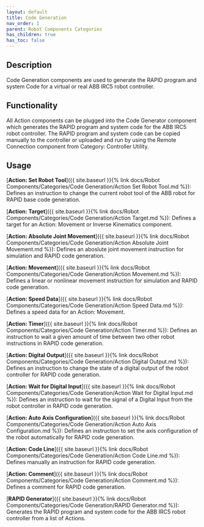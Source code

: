 ```yaml
---
layout: default
title: Code Generation
nav_order: 1
parent: Robot Components Categories
has_children: true
has_toc: false
---
```


## Description

Code Generation components are used to generate the RAPID program and system Code for a virtual or real ABB IRC5 robot controller.

## Functionality

All Action components can be plugged into the Code Generator component which generates the RAPID program and system code for the ABB IRC5 robot controller. The RAPID program and system code can be copied manually to the controller or uploaded and run by using the Remote Connection component from Category: Controller Utility.

## Usage

[**Action: Set Robot Tool**]({{ site.baseurl }}{% link docs/Robot Components/Categories/Code Generation/Action Set Robot Tool.md %}): Defines an instruction to change the current robot tool of the ABB robot for RAPID base code generation.

[**Action: Target**]({{ site.baseurl }}{% link docs/Robot Components/Categories/Code Generation/Action Target.md %}): Defines a target for an Action: Movement or Inverse Kinematics component.

[**Action: Absolute Joint Movement**]({{ site.baseurl }}{% link docs/Robot Components/Categories/Code Generation/Action Absolute Joint Movement.md %}): Defines an aboslute joint movement instruction for simulation and RAPID code generation.

[**Action: Movement**]({{ site.baseurl }}{% link docs/Robot Components/Categories/Code Generation/Action Movement.md %}): Defines a linear or nonlinear movement instruction for simulation and RAPID code generation.

[**Action: Speed Data**]({{ site.baseurl }}{% link docs/Robot Components/Categories/Code Generation/Action Speed Data.md %}): Defines a speed data for an Action: Movement.

[**Action: Timer**]({{ site.baseurl }}{% link docs/Robot Components/Categories/Code Generation/Action Timer.md %}): Defines an instruction to wait a given amount of time between two other robot instructions in RAPID code generation.

[**Action: Digital Output**]({{ site.baseurl }}{% link docs/Robot Components/Categories/Code Generation/Action Digital Output.md %}): Defines an instruction to change the state of a digital output of the robot controller for RAPID code generation.

[**Action: Wait for Digital Input**]({{ site.baseurl }}{% link docs/Robot Components/Categories/Code Generation/Action Wait for Digital Input.md %}): Defines an instruction to wait for the signal of a Digital Input from the robot controller in RAPID code generation.

[**Action: Auto Axis Configuration**]({{ site.baseurl }}{% link docs/Robot Components/Categories/Code Generation/Action Auto Axis Configuration.md %}): Defines an instruction to set the axis configuration of the robot automatically for RAPID code generation.

[**Action: Code Line**]({{ site.baseurl }}{% link docs/Robot Components/Categories/Code Generation/Action Code Line.md %}): Defines manually an instruction for RAPID code generation.

[**Action: Comment**]({{ site.baseurl }}{% link docs/Robot Components/Categories/Code Generation/Action Comment.md %}): Defines a comment for RAPID code generation.

[**RAPID Generator**]({{ site.baseurl }}{% link docs/Robot Components/Categories/Code Generation/RAPID Generator.md %}): Generates the RAPID program and system code for the ABB IRC5 robot controller from a list of Actions.